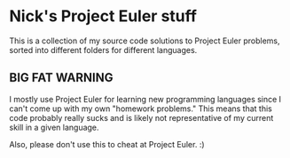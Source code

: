 # Nick's Project Euler stuff

This is a collection of my source code solutions to Project Euler
problems, sorted into different folders for different languages.


## BIG FAT WARNING

I mostly use Project Euler for learning new programming languages since I
can't come up with my own "homework problems." This means that this
code probably really sucks and is likely not representative of my current
skill in a given language.

Also, please don't use this to cheat at Project Euler. :)
